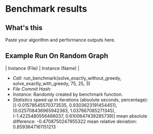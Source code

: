 # Benchmark results
## What's this

Paste your algorithm and performance outputs here.

## Example Run On Random Graph

| Instance (File) | Instance (Name) | 
* *Call:* run_benchmark(solve_exactly_without_greedy, solve_exactly_with_greedy, 75, 25, 3)
* *File Commit Hash:*
* *Instance:* Randomly created by benchmark function.
* *Statistics*
speed up in iterations (absolute seconds, percentage): [(-0.01578545570373535, 0.9303623191454451), (0.025708436965942383, 1.037667085271345), (-1.4225480556488037, 0.6100647439285739)]
mean absolute difference: -0.4708750247955322
mean relative deviation: 0.8593647161151213